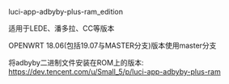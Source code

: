 luci-app-adbyby-plus-ram_edition

适用于LEDE、潘多拉、CC等版本

OPENWRT 18.06(包括19.07与MASTER分支)版本使用master分支

将adbyby二进制文件安装在ROM上的版本: https://dev.tencent.com/u/Small_5/p/luci-app-adbyby-plus-ram
